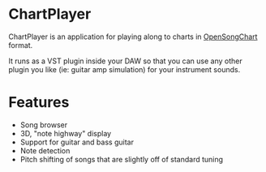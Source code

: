# ChartPlayer

ChartPlayer is an application for playing along to charts in [OpenSongChart](https://github.com/mikeoliphant/OpenSongChart) format.

It runs as a VST plugin inside your DAW so that you can use any other plugin you like (ie: guitar amp simulation) for your instrument sounds.

# Features

* Song browser
* 3D, "note highway" display
* Support for guitar and bass guitar
* Note detection
* Pitch shifting of songs that are slightly off of standard tuning
